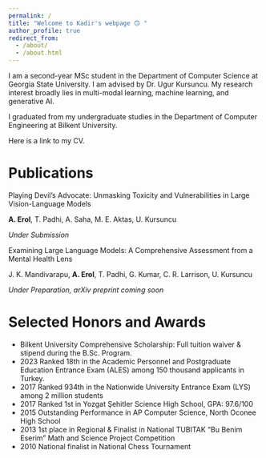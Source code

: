 ```yaml
---
permalink: /
title: "Welcome to Kadir's webpage 🙃 "
author_profile: true
redirect_from: 
  - /about/
  - /about.html
---
```


I am a second-year MSc student in the Department of Computer Science at Georgia State University. I am advised by Dr. Ugur Kursuncu. My research interest broadly lies in multi-modal learning, machine learning, and generative AI.

I graduated from my undergraduate studies in the Department of Computer Engineering at Bilkent University.

Here is a link to my CV.

Publications
======
Playing Devil’s Advocate: Unmasking Toxicity and Vulnerabilities in Large Vision-Language Models

**A. Erol**, T. Padhi, A. Saha, M. E. Aktas, U. Kursuncu

*Under Submission*  

Examining Large Language Models: A Comprehensive Assessment from a Mental Health Lens

J. K. Mandivarapu, **A. Erol**, T. Padhi, G. Kumar, C. R. Larrison, U. Kursuncu

*Under Preparation, arXiv preprint coming soon* 

Selected Honors and Awards
======
- Bilkent University Comprehensive Scholarship: Full tuition waiver & stipend during the B.Sc. Program.
- 2023 Ranked 18th in the Academic Personnel and Postgraduate Education Entrance Exam (ALES) among 150 thousand applicants in Turkey.
- 2017 Ranked 934th in the Nationwide University Entrance Exam (LYS) among 2 million students
- 2017 Ranked 1st in Yozgat Şehitler Science High School, GPA: 97.6/100
- 2015 Outstanding Performance in AP Computer Science, North Oconee High School
- 2013 1st place in Regional \& Finalist in National TUBITAK “Bu Benim Eserim” Math and Science Project Competition
- 2010 National finalist in National Chess Tournament

